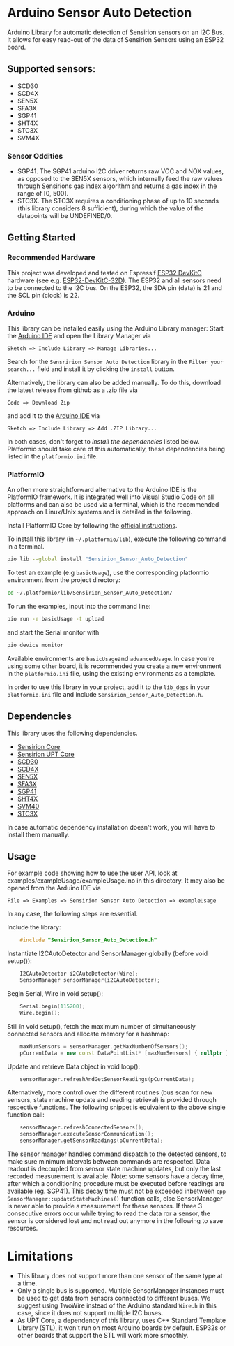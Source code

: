 # Arduino Sensor Auto Detection

Arduino Library for automatic detection of Sensirion sensors on an I2C Bus. It allows for easy read-out of the data of Sensirion Sensors using an ESP32 board.

## Supported sensors:

- SCD30
- SCD4X
- SEN5X
- SFA3X
- SGP41
- SHT4X
- STC3X
- SVM4X

### Sensor Oddities
- SGP41. The SGP41 arduino I2C driver returns raw VOC and NOX values, as opposed to the SEN5X sensors, which internally feed the raw values through Sensirions gas index algorithm and returns a gas index in the range of [0, 500].
- STC3X. The STC3X requires a conditioning phase of up to 10 seconds (this library considers 8 sufficient), during which the value of the datapoints will be UNDEFINED/0.

## Getting Started

### Recommended Hardware

This project was developed and tested on Espressif [ESP32 DevKitC](https://www.espressif.com/en/products/devkits/esp32-devkitc) hardware (see e.g. [ESP32-DevKitC-32D](https://www.digikey.com/en/products/detail/espressif-systems/ESP32-DEVKITC-32D/9356990)).
The ESP32 and all sensors need to be connected to the I2C bus. On the ESP32, the SDA pin (data) is 21 and the SCL pin (clock) is 22.

### Arduino

This library can be installed easily using the Arduino Library manager:
Start the [Arduino IDE](http://www.arduino.cc/en/main/software) and open the Library Manager via

    Sketch => Include Library => Manage Libraries...

Search for the `Sensririon Sensor Auto Detection` library in the `Filter your search...` field and install it by clicking the `install` button.

Alternatively, the library can also be added manually. To do this, download the latest release from github as a .zip file via

    Code => Download Zip

and add it to the [Arduino IDE](http://www.arduino.cc/en/main/software) via

    Sketch => Include Library => Add .ZIP Library...

In both cases, don't forget to _install the dependencies_ listed below. Platformio should take care of this automatically, these dependencies being listed in the `platformio.ini` file.

### PlatformIO
An often more straightforward alternative to the Arduino IDE is the PlatformIO framework. It is integrated well into Visual Studio Code on all platforms and can also be used via a terminal, which is the recommended approach on Linux/Unix systems and is detailed in the following.

Install PlatformIO Core by following the [official instructions](https://docs.platformio.org/en/latest/core/installation/methods/index.html).

To install this library (in `~/.platformio/lib`), execute the following command in a terminal.
```bash
pio lib --global install "Sensirion_Sensor_Auto_Detection"
```
To test an example (e.g `basicUsage`), use the corresponding platformio environment from the project directory:
```bash
cd ~/.platformio/lib/Sensirion_Sensor_Auto_Detection/
```
To run the examples, input into the command line:
```bash
pio run -e basicUsage -t upload
```
and start the Serial monitor with
```bash
pio device monitor
```
Available environments are `basicUsage`and `advancedUsage`.
In case you're using some other board, it is recommended you create a new environment in the `platformio.ini` file, using the existing environments as a template.

In order to use this library in your project, add it to the `lib_deps` in your `platformio.ini` file and include `Sensirion_Sensor_Auto_Detection.h`.

## Dependencies

This library uses the following dependencies.

* [Sensirion Core](https://github.com/Sensirion/arduino-core)
* [Sensirion UPT Core](https://github.com/Sensirion/upt-core)
* [SCD30](https://github.com/Sensirion/arduino-i2c-scd30)
* [SCD4X](https://github.com/Sensirion/arduino-i2c-scd4x)
* [SEN5X](https://github.com/Sensirion/arduino-i2c-sen5x)
* [SFA3X](https://github.com/Sensirion/arduino-i2c-sfa3x)
* [SGP41](https://github.com/Sensirion/arduino-i2c-sgp41)
* [SHT4X](https://github.com/Sensirion/arduino-i2c-sht4x)
* [SVM40](https://github.com/Sensirion/arduino-i2c-svm40)
* [STC3X](https://github.com/Sensirion/arduino-i2c-stc3x)

In case automatic dependency installation doesn't work, you will have to install them manually.

## Usage

For example code showing how to use the user API, look at examples/exampleUsage/exampleUsage.ino in this directory. It may also be opened from the Arduino IDE via

    File => Examples => Sensirion Sensor Auto Detection => exampleUsage

In any case, the following steps are essential.

Include the library:
```cpp
    #include "Sensirion_Sensor_Auto_Detection.h"
```
Instantiate I2CAutoDetector and SensorManager globally (before void setup()):

```cpp
    I2CAutoDetector i2CAutoDetector(Wire);
    SensorManager sensorManager(i2CAutoDetector);
```
Begin Serial, Wire in void setup():

```cpp
    Serial.begin(115200);
    Wire.begin();
```

Still in void setup(), fetch the maximum number of simultaneously connected sensors and allocate memory for a hashmap:
```cpp
    maxNumSensors = sensorManager.getMaxNumberOfSensors();
    pCurrentData = new const DataPointList* [maxNumSensors] { nullptr };
```

Update and retrieve Data object in void loop():
```cpp
    sensorManager.refreshAndGetSensorReadings(pCurrentData);
```

Alternatively, more control over the different routines (bus scan for new sensors, state machine update and reading retrieval) is provided through respective functions. The following snippet is equivalent to the above single function call:
```cpp
    sensorManager.refreshConnectedSensors();
    sensorManager.executeSensorCommunication();
    sensorManager.getSensorReadings(pCurrentData);
```

The sensor manager handles command dispatch to the detected sensors, to make sure minimum intervals between commands are respected. Data readout is decoupled from sensor state machine updates, but only the last recorded measurement is available. Note: some sensors have a decay time, after which a conditioning procedure must be executed before readings are available (eg. SGP41). This decay time must not be exceeded inbetween ```cpp SensorManager::updateStateMachines()``` function calls, else SensorManager is never able to provide a measurement for these sensors.
If three 3 consecutive errors occur while trying to read the data ror a sensor, the sensor is considered lost and not read out anymore in the following to save resources.

# Limitations

- This library does not support more than one sensor of the same type at a time.
- Only a single bus is supported. Multiple SensorManager instances must be used to get data from sensors connected to different buses. We suggest using TwoWire instead of the Arduino standard ```Wire.h``` in this case, since it does not support multiple I2C buses.
- As UPT Core, a dependency of this library, uses C++ Standard Template Library (STL), it won't run on most Arduino boards by default. ESP32s or other boards that support the STL will work more smoothly.
